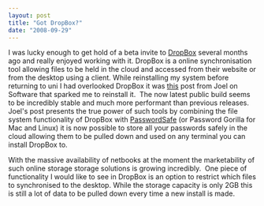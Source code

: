 ```yaml
---
layout: post
title: "Got DropBox?"
date: "2008-09-29"
---
```


I was lucky enough to get hold of a beta invite to [DropBox](http://www.getdropbox.com) several months ago and really enjoyed working with it. DropBox is a online synchronisation tool allowing files to be held in the cloud and accessed from their website or from the desktop using a client. While reinstalling my system before returning to uni I had overlooked DropBox it was [this](http://www.joelonsoftware.com/items/2008/09/11b.html "Joel on Software") post from Joel on Software that sparked me to reinstall it.  The now latest public build seems to be incredibly stable and much more performant than previous releases.  Joel's post presents the true power of such tools by combining the file system functionality of DropBox with [PasswordSafe](http://passwordsafe.sourceforge.net/) (or Password Gorilla for Mac and Linux) it is now possible to store all your passwords safely in the cloud allowing them to be pulled down and used on any terminal you can install DropBox to.

With the massive availability of netbooks at the moment the marketability of such online storage storage solutions is growing incredibly.  One piece of functionality I would like to see in DropBox is an option to restrict which files to synchronised to the desktop. While the storage capacity is only 2GB this is still a lot of data to be pulled down every time a new install is made.
